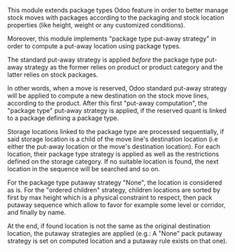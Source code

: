 This module extends package types Odoo feature in order to better manage
stock moves with packages according to the packaging and stock location
properties (like height, weight or any customized conditions).

Moreover, this module implements "package type put-away strategy" in
order to compute a put-away location using package types.

The standard put-away strategy is applied *before* the package type
put-away strategy as the former relies on product or product category
and the latter relies on stock packages.

In other words, when a move is reserved, Odoo standard put-away strategy
will be applied to compute a new destination on the stock move lines,
according to the product. After this first "put-away computation", the
"package type" put-away strategy is applied, if the reserved quant is
linked to a package defining a package type.

Storage locations linked to the package type are processed sequentially,
if said storage location is a child of the move line's destination
location (i.e either the put-away location or the move's destination
location). For each location, their package type strategy is applied as
well as the restrictions defined on the storage category. If no suitable
location is found, the next location in the sequence will be searched
and so on.

For the package type putaway strategy "None", the location is considered
as is. For the "ordered children" strategy, children locations are
sorted by first by max height which is a physical constraint to respect,
then pack putaway sequence which allow to favor for example some level
or corridor, and finally by name.

At the end, if found location is not the same as the original
destination location, the putaway strategies are applied (e.g.: A "None"
pack putaway strategy is set on computed location and a putaway rule
exists on that one).
